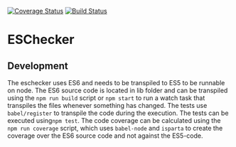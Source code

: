 [![Coverage
Status](https://coveralls.io/repos/github/DatenMetzgerX/Projektarbeit1/badge.svg?branch=master)](https://coveralls.io/github/DatenMetzgerX/Projektarbeit1?branch=master)
[![Build Status](https://travis-ci.org/DatenMetzgerX/Projektarbeit1.svg?branch=master)](https://travis-ci.org/DatenMetzgerX/Projektarbeit1)

# ESChecker

## Development
The eschecker uses ES6 and needs to be transpiled to ES5 to be runnable on node. The ES6 source code is located in lib folder and can be transpiled using the `npm run build` script or `npm start` to run a watch task that transpiles the files whenever something has changed. The tests use `babel/register` to transpile the code during the execution. The tests can be executed using`npm test`. The code coverage can be calculated using the `npm run coverage` script, which uses `babel-node` and `isparta` to create the coverage over the ES6 source code and not against the ES5-code.  


